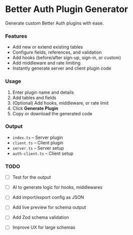 # Better Auth Plugin Generator

Generate custom Better Auth plugins with ease.

### Features

* Add new or extend existing tables
* Configure fields, references, and validation
* Add hooks (before/after sign-up, sign-in, or custom)
* Add middleware and rate limiting
* Instantly generate server and client plugin code

### Usage

1. Enter plugin name and details
2. Add tables and fields
3. (Optional) Add hooks, middleware, or rate limit
4. Click **Generate Plugin**
5. Copy or download the generated code

### Output

* `index.ts` – Server plugin
* `client.ts` – Client plugin
* `server.ts` – Server setup
* `auth-client.ts` – Client setup

### TODO

* [ ] Test for the output 
* [ ] AI to generate logic for hooks, middlewares
* [ ] Add import/export config as JSON
* [ ] Add live preview for schema output
* [ ] Add Zod schema validation
* [ ] Improve UX for large schemas


